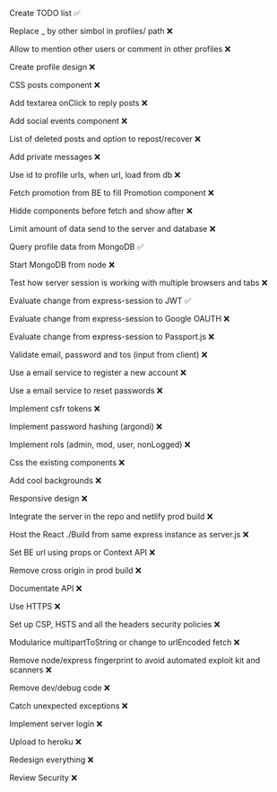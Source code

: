Create TODO list ✅  

Replace _ by other simbol in profiles/ path ❌    

Allow to mention other users or comment in other profiles ❌  

Create profile design ❌

CSS posts component ❌ 

Add textarea onClick to reply posts ❌   

Add social events component ❌  

List of deleted posts and option to repost/recover ❌  

Add private messages ❌  

Use id to profile urls, when url, load from db ❌

Fetch promotion from BE to fill Promotion component ❌  

Hidde components before fetch and show after ❌  

Limit amount of data send to the server and database ❌  

Query profile data from MongoDB ✅   

Start MongoDB from node ❌  

Test how server session is working with multiple browsers and tabs ❌  

Evaluate change from express-session to JWT ✅   

Evaluate change from express-session to Google OAUTH ❌  

Evaluate change from express-session to Passport.js ❌  

Validate email, password and tos (input from client) ❌  
 
Use a email service to register a new account ❌   
  
Use a email service to reset passwords ❌  
  
Implement csfr tokens ❌   

Implement password hashing (argondi) ❌  

Implement rols (admin, mod, user, nonLogged) ❌   
  
Css the existing components ❌  

Add cool backgrounds ❌  
  
Responsive design ❌   
  
Integrate the server in the repo and netlify prod build ❌   

Host the React ./Build from same express instance as server.js ❌   

Set BE url using props or Context API  ❌  

Remove cross origin in prod build ❌  

Documentate API ❌  

Use HTTPS ❌  

Set up CSP, HSTS and all the headers security policies ❌  

Modularice multipartToString or change to urlEncoded fetch ❌  

Remove node/express fingerprint to avoid automated exploit kit and scanners ❌  

Remove dev/debug code ❌   

Catch unexpected exceptions ❌  

Implement server login ❌  

Upload to heroku ❌  

Redesign everything ❌  

Review Security ❌   
